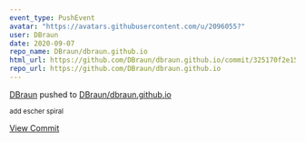 ```yaml
---
event_type: PushEvent
avatar: "https://avatars.githubusercontent.com/u/2096055?"
user: DBraun
date: 2020-09-07
repo_name: DBraun/dbraun.github.io
html_url: https://github.com/DBraun/dbraun.github.io/commit/325170f2e154d34b7562776ef3b1436a3cde354b
repo_url: https://github.com/DBraun/dbraun.github.io
---
```


<a href='https://github.com/DBraun' target='_blank'>DBraun</a> pushed to <a href='https://github.com/DBraun/dbraun.github.io' target='_blank'>DBraun/dbraun.github.io</a>

<small>add escher spiral</small>

<a href='https://github.com/DBraun/dbraun.github.io/commit/325170f2e154d34b7562776ef3b1436a3cde354b' target='_blank'>View Commit</a>